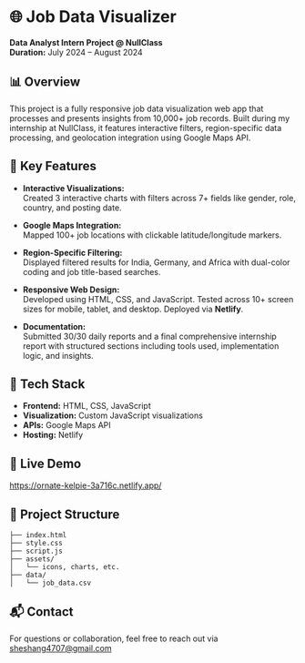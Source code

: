 # 🌐 Job Data Visualizer

**Data Analyst Intern Project @ NullClass**  
**Duration:** July 2024 – August 2024

## 📊 Overview
This project is a fully responsive job data visualization web app that processes and presents insights from 10,000+ job records. Built during my internship at NullClass, it features interactive filters, region-specific data processing, and geolocation integration using Google Maps API.

## 🔧 Key Features
- **Interactive Visualizations:**  
  Created 3 interactive charts with filters across 7+ fields like gender, role, country, and posting date.
  
- **Google Maps Integration:**  
  Mapped 100+ job locations with clickable latitude/longitude markers.

- **Region-Specific Filtering:**  
  Displayed filtered results for India, Germany, and Africa with dual-color coding and job title-based searches.

- **Responsive Web Design:**  
  Developed using HTML, CSS, and JavaScript. Tested across 10+ screen sizes for mobile, tablet, and desktop. Deployed via **Netlify**.

- **Documentation:**  
  Submitted 30/30 daily reports and a final comprehensive internship report with structured sections including tools used, implementation logic, and insights.

## 🚀 Tech Stack
- **Frontend:** HTML, CSS, JavaScript  
- **Visualization:** Custom JavaScript visualizations  
- **APIs:** Google Maps API  
- **Hosting:** Netlify

## 🔗 Live Demo
https://ornate-kelpie-3a716c.netlify.app/

## 📁 Project Structure
```
├── index.html
├── style.css
├── script.js
├── assets/
│   └── icons, charts, etc.
├── data/
│   └── job_data.csv
```

## 📬 Contact
For questions or collaboration, feel free to reach out via sheshang4707@gmail.com
